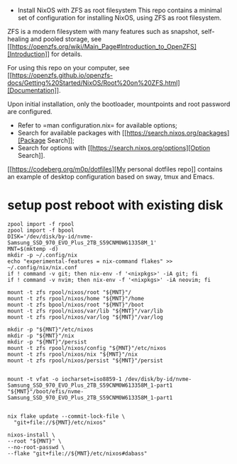 * Install NixOS with ZFS as root filesystem
This repo contains a minimal set of configuration for installing
NixOS, using ZFS as root filesystem.

ZFS is a modern filesystem with many features such as snapshot,
self-healing and pooled storage, see [[https://openzfs.org/wiki/Main_Page#Introduction_to_OpenZFS][Introduction]] for details.

For using this repo on your computer, see [[https://openzfs.github.io/openzfs-docs/Getting%20Started/NixOS/Root%20on%20ZFS.html][Documentation]].

Upon initial installation, only the bootloader, mountpoints and root
password are configured.

- Refer to =man configuration.nix= for available options;
- Search for available packages with [[https://search.nixos.org/packages][Package Search]];
- Search for options with [[https://search.nixos.org/options][Option Search]].

[[https://codeberg.org/m0p/dotfiles][My personal dotfiles repo]] contains an example of desktop configuration
based on sway, tmux and Emacs.


# setup post reboot with existing disk
```
zpool import -f rpool
zpool import -f bpool
DISK='/dev/disk/by-id/nvme-Samsung_SSD_970_EVO_Plus_2TB_S59CNM0W613358M_1'
MNT=$(mktemp -d)
mkdir -p ~/.config/nix
echo "experimental-features = nix-command flakes" >> ~/.config/nix/nix.conf
if ! command -v git; then nix-env -f '<nixpkgs>' -iA git; fi
if ! command -v nvim; then nix-env -f '<nixpkgs>' -iA neovim; fi

mount -t zfs rpool/nixos/root "${MNT}"/
mount -t zfs rpool/nixos/home "${MNT}"/home
mount -t zfs bpool/nixos/root "${MNT}"/boot
mount -t zfs rpool/nixos/var/lib "${MNT}"/var/lib
mount -t zfs rpool/nixos/var/log "${MNT}"/var/log

mkdir -p "${MNT}"/etc/nixos
mkdir -p "${MNT}"/nix
mkdir -p "${MNT}"/persist
mount -t zfs rpool/nixos/config "${MNT}"/etc/nixos
mount -t zfs rpool/nixos/nix "${MNT}"/nix
mount -t zfs rpool/nixos/persist "${MNT}"/persist


mount -t vfat -o iocharset=iso8859-1 /dev/disk/by-id/nvme-Samsung_SSD_970_EVO_Plus_2TB_S59CNM0W613358M_1-part1 "${MNT}"/boot/efis/nvme-Samsung_SSD_970_EVO_Plus_2TB_S59CNM0W613358M_1-part1


nix flake update --commit-lock-file \
  "git+file://${MNT}/etc/nixos"

nixos-install \
--root "${MNT}" \
--no-root-passwd \
--flake "git+file://${MNT}/etc/nixos#dabass"
```
